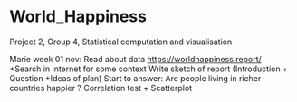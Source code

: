 # World_Happiness
Project 2,  Group 4,  Statistical computation and visualisation


Marie
week 01 nov: Read about data https://worldhappiness.report/ +Search in internet for some context
             Write sketch of report (Introduction + Question +Ideas of plan)
             Start to answer: Are people living in richer countries happier ? Correlation test + Scatterplot
